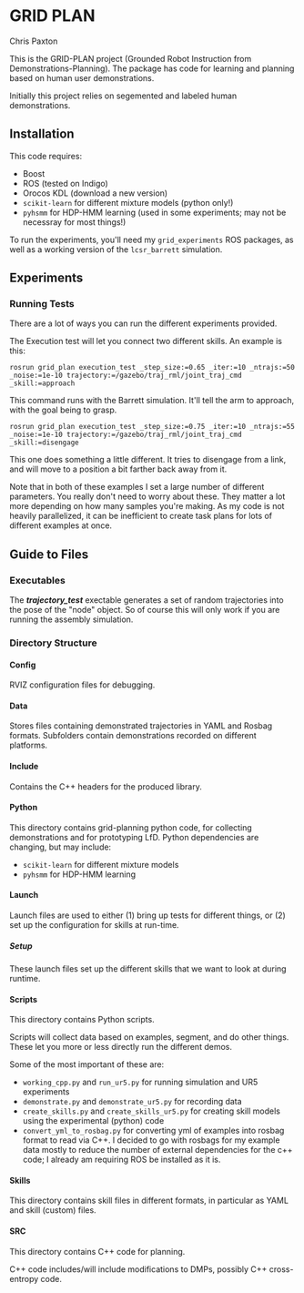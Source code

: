 # GRID PLAN

Chris Paxton

This is the GRID-PLAN project (Grounded Robot Instruction from Demonstrations-Planning). The package has code for learning and planning based on human user demonstrations.

Initially this project relies on segemented and labeled human demonstrations.

## Installation

This code requires:
  * Boost
  * ROS (tested on Indigo)
  * Orocos KDL (download a new version)
  * ``scikit-learn`` for different mixture models (python only!)
  * ``pyhsmm`` for HDP-HMM learning (used in some experiments; may not be necessray for most things!)

To run the experiments, you'll need my ```grid_experiments``` ROS packages, as well as a working version of the ```lcsr_barrett``` simulation.

## Experiments

### Running Tests

There are a lot of ways you can run the different experiments provided.

The Execution test will let you connect two different skills. An example is this:

```
rosrun grid_plan execution_test _step_size:=0.65 _iter:=10 _ntrajs:=50 _noise:=1e-10 trajectory:=/gazebo/traj_rml/joint_traj_cmd _skill:=approach
```

This command runs with the Barrett simulation. It'll tell the arm to approach, with the goal being to grasp.

```
rosrun grid_plan execution_test _step_size:=0.75 _iter:=10 _ntrajs:=55 _noise:=1e-10 trajectory:=/gazebo/traj_rml/joint_traj_cmd _skill:=disengage
```

This one does something a little different. It tries to disengage from a link, and will move to a position a bit farther back away from it.

Note that in both of these examples I set a large number of different parameters. You really don't need to worry about these. They matter a lot more depending on how many samples you're making. As my code is not heavily parallelized, it can be inefficient to create task plans for lots of different examples at once.

## Guide to Files

### Executables

The ***trajectory_test*** exectable generates a set of random trajectories into the pose of the "node" object. So of course this will only work if you are running the assembly simulation.

### Directory Structure

#### Config

RVIZ configuration files for debugging.

#### Data

Stores files containing demonstrated trajectories in YAML and Rosbag formats. Subfolders contain demonstrations recorded on different platforms.

#### Include

Contains the C++ headers for the produced library.

#### Python

This directory contains grid-planning python code, for collecting demonstrations and for prototyping LfD.
Python dependencies are changing, but may include:
  * ``scikit-learn`` for different mixture models
  * ``pyhsmm`` for HDP-HMM learning

#### Launch

Launch files are used to either (1) bring up tests for different things, or (2) set up the configuration for skills at run-time.

##### Setup

These launch files set up the different skills that we want to look at during runtime.

#### Scripts

This directory contains Python scripts.

Scripts will collect data based on examples, segment, and do other things. These let you more or less directly run the different demos.

Some of the most important of these are:
  * ``working_cpp.py`` and ``run_ur5.py`` for running simulation and UR5 experiments
  * ``demonstrate.py`` and ``demonstrate_ur5.py`` for recording data
  * ``create_skills.py`` and ``create_skills_ur5.py`` for creating skill models using the experimental (python) code
  * ``convert_yml_to_rosbag.py`` for converting yml of examples into rosbag format to read via C++. I decided to go with rosbags for my example data mostly to reduce the number of external dependencies for the c++ code; I already am requiring ROS be installed as it is.

#### Skills

This directory contains skill files in different formats, in particular as YAML and skill (custom) files.

#### SRC

This directory contains C++ code for planning.

C++ code includes/will include modifications to DMPs, possibly C++ cross-entropy code.
